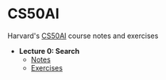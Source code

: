 # CS50AI
 Harvard's [CS50AI](https://cs50.harvard.edu/ai/) course notes and exercises


* __Lecture 0: Search__
    * [Notes](./0_search)
    * [Exercises](./0_search/exercises)